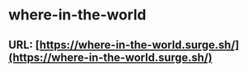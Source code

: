 # where-in-the-world


## URL: [https://where-in-the-world.surge.sh/](https://where-in-the-world.surge.sh/)
